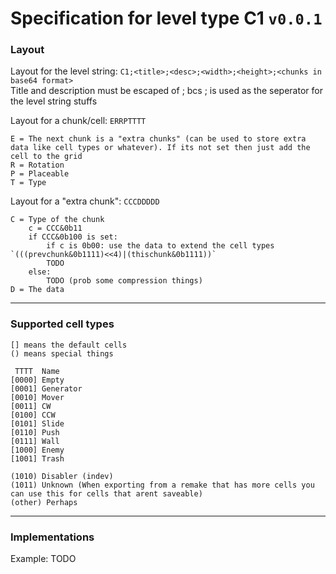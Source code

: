 # Specification for level type C1 `v0.0.1`

### Layout
Layout for the level string: `C1;<title>;<desc>;<width>;<height>;<chunks in base64 format>`<br>
Title and description must be escaped of ; bcs ; is used as the seperator for the level string stuffs

Layout for a chunk/cell: `ERRPTTTT`<br>
```
E = The next chunk is a "extra chunks" (can be used to store extra data like cell types or whatever). If its not set then just add the cell to the grid
R = Rotation
P = Placeable
T = Type
```
Layout for a "extra chunk": `CCCDDDDD`<br>
```
C = Type of the chunk
    c = CCC&0b11
    if CCC&0b100 is set:
        if c is 0b00: use the data to extend the cell types `(((prevchunk&0b1111)<<4)|(thischunk&0b1111))`
        TODO
    else:
        TODO (prob some compression things)
D = The data
```
---
###  Supported cell types
```
[] means the default cells
() means special things

 TTTT  Name
[0000] Empty
[0001] Generator
[0010] Mover
[0011] CW
[0100] CCW
[0101] Slide
[0110] Push
[0111] Wall
[1000] Enemy
[1001] Trash

(1010) Disabler (indev)
(1011) Unknown (When exporting from a remake that has more cells you can use this for cells that arent saveable)
(other) Perhaps
```
---
### Implementations
Example: TODO
